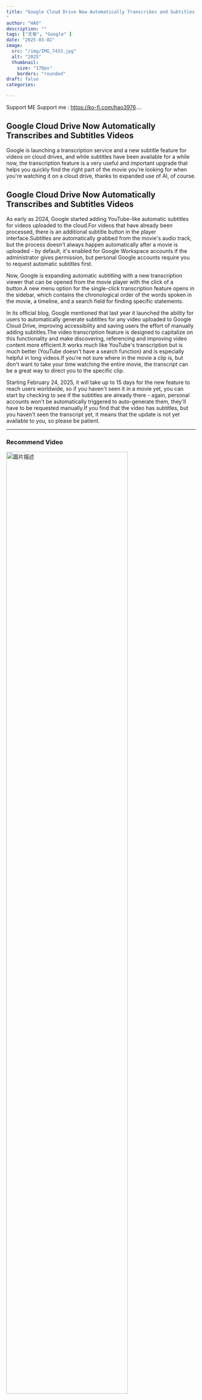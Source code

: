 ```yaml
---
title: "Google Cloud Drive Now Automatically Transcribes and Subtitles Videos
"
author: "HAO"
description: ""
tags: ["文章", "Google" ]
date: "2025-03-02"
image:
  src: "/img/IMG_7433.jpg"
  alt: "2025"
  thumbnail:
    size: "170px"
    borders: "rounded"
draft: false
categories:

---
```


Support ME 
Support me : https://ko-fi.com/hao3976....
<!--more-->

## **Google Cloud Drive Now Automatically Transcribes and Subtitles Videos**

Google is launching a transcription service and a new subtitle feature for videos on cloud drives, and while subtitles have been available for a while now, the transcription feature is a very useful and important upgrade that helps you quickly find the right part of the movie you're looking for when you're watching it on a cloud drive, thanks to expanded use of AI, of course.

## Google Cloud Drive Now Automatically Transcribes and Subtitles Videos

As early as 2024, Google started adding YouTube-like automatic subtitles for videos uploaded to the cloud.For videos that have already been processed, there is an additional subtitle button in the player interface.Subtitles are automatically grabbed from the movie's audio track, but the process doesn't always happen automatically after a movie is uploaded - by default, it's enabled for Google Workspace accounts if the administrator gives permission, but personal Google accounts require you to request automatic subtitles first.

Now, Google is expanding automatic subtitling with a new transcription viewer that can be opened from the movie player with the click of a button.A new menu option for the single-click transcription feature opens in the sidebar, which contains the chronological order of the words spoken in the movie, a timeline, and a search field for finding specific statements.

In its official blog, Google mentioned that last year it launched the ability for users to automatically generate subtitles for any video uploaded to Google Cloud Drive, improving accessibility and saving users the effort of manually adding subtitles.The video transcription feature is designed to capitalize on this functionality and make discovering, referencing and improving video content more efficient.It works much like YouTube's transcription but is much better (YouTube doesn't have a search function) and is especially helpful in long videos.If you're not sure where in the movie a clip is, but don't want to take your time watching the entire movie, the transcript can be a great way to direct you to the specific clip.

Starting February 24, 2025, it will take up to 15 days for the new feature to reach users worldwide, so if you haven't seen it in a movie yet, you can start by checking to see if the subtitles are already there - again, personal accounts won't be automatically triggered to auto-generate them, they'll have to be requested manually.If you find that the video has subtitles, but you haven't seen the transcript yet, it means that the update is not yet available to you, so please be patient.

---

### Recommend Video

<a href="/img/IMG_5881.JPG " data-lightbox="image-1" data-title="我的图片">
    <img src="/img/IMG_5881.JPG " width="80%" alt="圖片描述">
</a>

**[NEW Install Esign & Source on iPhone & iPad | NO Jailbreak NO PC No Revokes iOS 15 to iOS 18.2](https://youtu.be/6v36u9J26ZA)**

---

<a href="/img/IMG_5807.JPG " data-lightbox="image-1" data-title="我的图片">
    <img src="/img/IMG_5807.JPG " width="80%" alt="圖片描述">
</a>

**[New Method to Install Filza on iPhone (ios15-18) I on iPhone/iPad Without PC or Jailbreaks revokes | NEW](https://youtu.be/zOXXSiAsZ_g)**

---

<a href="/img/IMG_6370.JPG " data-lightbox="image-1" data-title="我的图片">
    <img src="/img/IMG_6370.JPG " width="80%" alt="圖片描述">
</a>

**[NEW how to download scarlet no revoke install scarlet & ipa on iPhone & ios | NO PC iOS 15 to 18.2](https://youtu.be/7QLeN4mEZgo)**

---

<a href="/img/IMG_6068.JPG " data-lightbox="image-1" data-title="我的图片">
    <img src="/img/IMG_6068.JPG " width="80%" alt="圖片描述">
</a>

**[NEW Install Scarlet & iPA on iPhone & iPad | NO Jailbreak NO PC Revokes iOS 15 to iOS 18.2 Fix ESign](https://youtu.be/zF4702nXE-c)**

---

<a href="/img/IMG_5918.JPG " data-lightbox="image-1" data-title="我的图片">
    <img src="/img/IMG_5918.JPG " width="80%" alt="圖片描述">
</a>

**[Install Esign & IPA Files on iPhone & iPad | NO Jailbreak NO PC No Revokes iOS 15 to iOS 18.2 | NEW](https://youtu.be/ygGUh-kUyd0)**

---